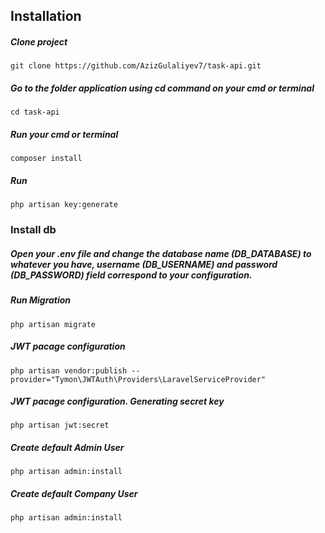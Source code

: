 ## Installation

 ##### Clone project
    git clone https://github.com/AzizGulaliyev7/task-api.git

 ##### Go to the folder application using cd command on your cmd or terminal
    cd task-api
 
 ##### Run your cmd or terminal
    composer install

 ##### Run
    php artisan key:generate
    

### Install db
 ##### Open your .env file and change the database name (DB_DATABASE) to whatever you have, username (DB_USERNAME) and password (DB_PASSWORD) field correspond to your configuration.

 ##### Run Migration
    php artisan migrate

 ##### JWT pacage configuration
    php artisan vendor:publish --provider="Tymon\JWTAuth\Providers\LaravelServiceProvider"

 ##### JWT pacage configuration. Generating secret key
    php artisan jwt:secret



 ##### Create default Admin User
    php artisan admin:install

 ##### Create default Company User
    php artisan admin:install
